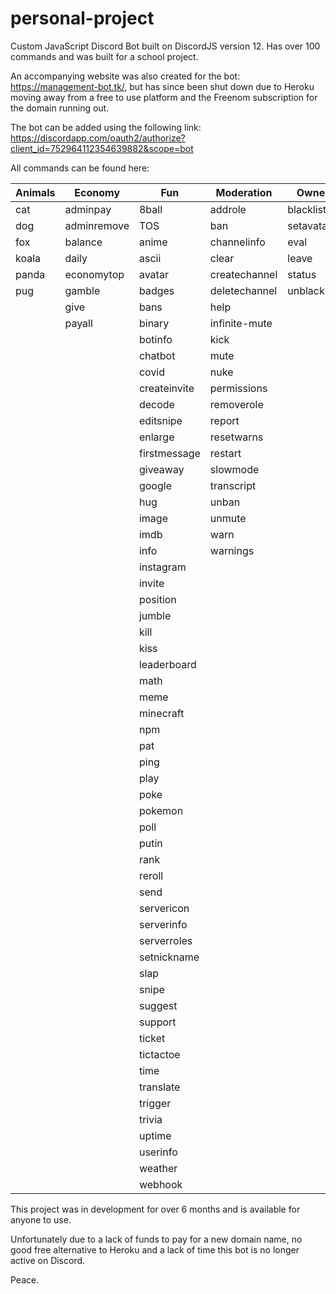 # personal-project

Custom JavaScript Discord Bot built on DiscordJS version 12. Has over 100 commands and was built for a school project.

An accompanying website was also created for the bot: https://management-bot.tk/, but has since been shut down due to Heroku moving away from a free to use platform and the Freenom subscription for the domain running out.

The bot can be added using the following link: https://discordapp.com/oauth2/authorize?client_id=752964112354639882&scope=bot

All commands can be found here:

| Animals |   Economy   |     Fun      |  Moderation   |    Owner    |
|---------|-------------|--------------|---------------|-------------|
| cat     | adminpay    | 8ball        | addrole       | blacklist   |
| dog     | adminremove | TOS          | ban           | setavatar   |
| fox     | balance     | anime        | channelinfo   | eval        |
| koala   | daily       | ascii        | clear         | leave       |
| panda   | economytop  | avatar       | createchannel | status      |
| pug     | gamble      | badges       | deletechannel | unblacklist |
|         | give        | bans         | help          |             |
|         | payall      | binary       | infinite-mute |             |
|         |             | botinfo      | kick          |             |
|         |             | chatbot      | mute          |             |
|        |             | covid        | nuke          |             |
|        |             | createinvite | permissions   |             |
|        |             | decode       | removerole    |             |
|        |             | editsnipe    | report        |             |
|        |             | enlarge      | resetwarns    |             |
|        |             | firstmessage | restart       |             |
|        |             | giveaway     | slowmode      |             |
|        |             | google       | transcript    |             |
|        |            | hug          | unban         |             |
|        |            | image        | unmute        |             |
|        |            | imdb         | warn          |             |
|        |            | info         | warnings      |             |
|        |            | instagram    |               |             |
|        |            | invite       |               |             |
|        |            | position     |               |             |
|        |            | jumble       |               |             |
|        |            | kill         |               |             |
|        |            | kiss         |               |             |
|        |            | leaderboard  |               |             |
|        |            | math         |               |             |
|        |            | meme         |               |             |
|        |            | minecraft    |               |             |
|        |            | npm          |               |             |
|        |            | pat          |               |             |
|        |            | ping         |               |             |
|        |            | play         |               |             |
|        |            | poke         |               |             |
|        |            | pokemon      |               |             |
|        |            | poll         |               |             |
|        |            | putin        |               |             |
|        |            | rank         |               |             |
|        |            | reroll       |               |             |
|        |            | send         |               |             |
|        |            | servericon   |               |             |
|        |            | serverinfo   |               |             |
|        |            | serverroles  |               |             |
|        |            | setnickname  |               |             |
|        |            | slap         |               |             |
|        |            | snipe        |               |             |
|        |            | suggest      |               |             |
|        |            | support      |               |             |
|        |            | ticket       |               |             |
|        |            | tictactoe    |               |             |
|        |            | time         |               |             |
|        |            | translate    |               |             |
|        |            | trigger      |               |             |
|        |            | trivia       |               |             |
|        |            | uptime       |               |             |
|        |            | userinfo     |               |             |
|        |            | weather      |               |             |
|        |            | webhook      |               |             |


This project was in development for over 6 months and is available for anyone to use.

Unfortunately due to a lack of funds to pay for a new domain name, no good free alternative to Heroku and a lack of time this bot is no longer active on Discord.

Peace.
